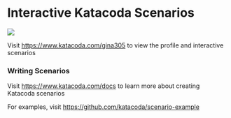 # Interactive Katacoda Scenarios

[![](http://shields.katacoda.com/katacoda/gina305/count.svg)](https://www.katacoda.com/gina305 "Get your profile on Katacoda.com")

Visit https://www.katacoda.com/gina305 to view the profile and interactive scenarios

### Writing Scenarios
Visit https://www.katacoda.com/docs to learn more about creating Katacoda scenarios

For examples, visit https://github.com/katacoda/scenario-example
